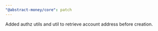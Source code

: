 ```yaml
---
"@abstract-money/core": patch
---
```


Added authz utils and util to retrieve account address before creation.

